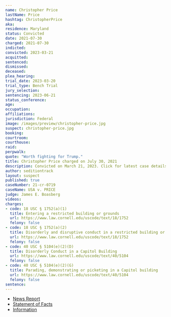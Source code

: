 ```yaml
---
name: Christopher Price
lastName: Price
hashtag: ChristopherPrice
aka:
residence: Maryland
status: Convicted
date: 2021-07-30
charged: 2021-07-30
indicted:
convicted: 2023-03-21
acquitted:
sentenced:
dismissed:
deceased:
plea_hearing:
trial_date: 2023-03-20
trial_type: Bench Trial
jury_selection:
sentencing: 2023-06-21
status_conference:
age:
occupation:
affiliations:
jurisdiction: Federal
image: /images/preview/christopher-price.jpg
suspect: christopher-price.jpg
booking:
courtroom:
courthouse:
raid:
perpwalk:
quote: "Worth fighting for Trump."
title: Christopher Price charged on July 30, 2021
description: Convicted on March 21, 2023. Click for latest case details.
author: seditiontrack
layout: suspect
published: true
caseNumber: 21-cr-0719
caseName: USA v. PRICE
judge: James E. Boasberg
videos:
charges:
- code: 18 USC § 1752(a)(1)
  title: Entering a restricted building or grounds
  url: https://www.law.cornell.edu/uscode/text/18/1752
  felony: false
- code: 18 USC § 1752(a)(2)
  title: Disorderly and disruptive conduct in a restricted building or grounds
  url: https://www.law.cornell.edu/uscode/text/18/1752
  felony: false
- code: 40 USC § 5104(e)(2)(D)
  title: Disorderly Conduct in a Capitol Building
  url: https://www.law.cornell.edu/uscode/text/40/5104
  felony: false
- code: 40 USC § 5104(e)(2)(G)
  title: Parading, demonstrating or picketing in a Capitol building
  url: https://www.law.cornell.edu/uscode/text/40/5104
  felony: false
sentence:
---
```

- [News Report](https://phillynews.fyi/32951/cowboys-for-trump-founder-offered-plea-deal-for-invading-the-capitol-report/)
- [Statement of Facts](https://www.justice.gov/usao-dc/case-multi-defendant/file/1422746/download)
- [Information](https://storage.courtlistener.com/recap/gov.uscourts.dcd.238250/gov.uscourts.dcd.238250.38.0.pdf)
